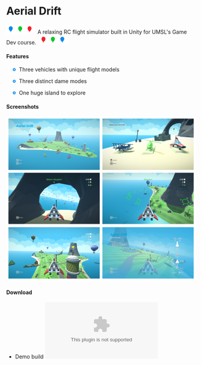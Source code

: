 # Aerial Drift
![Balloon](Readme/balloonblue.png)![Balloon](Readme/balloongreen.png)![Balloon](Readme/balloonred.png)&nbsp; A relaxing RC flight simulator built in Unity for UMSL's Game Dev course. &nbsp;![Balloon](Readme/balloonred.png)![Balloon](Readme/balloongreen.png)![Balloon](Readme/balloonblue.png)


#### Features
&nbsp;&nbsp;&nbsp;&nbsp;![Bullet](Readme/bullet.png)&nbsp; Three vehicles with unique flight models

&nbsp;&nbsp;&nbsp;&nbsp;![Bullet](Readme/bullet.png)&nbsp; Three distinct dame modes

&nbsp;&nbsp;&nbsp;&nbsp;![Bullet](Readme/bullet.png)&nbsp; One huge island to explore


#### Screenshots
![Screenshots](Readme/screens.png)


#### Download
- Demo build ![here](https://github.com/Xephorium/GameDevFinalProject/tree/master/Reference%20Projects/Flight%20Test/Build/archive/master.zip)
